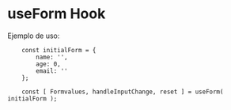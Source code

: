 # useForm Hook

Ejemplo de uso:
```
    const initialForm = {
        name: '',
        age: 0,
        email: ''
    };
    
    const [ Formvalues, handleInputChange, reset ] = useForm( initialForm );
```